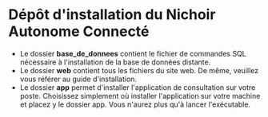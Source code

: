 Dépôt d'installation du Nichoir Autonome Connecté
==

- Le dossier **base_de_donnees** contient le fichier de commandes SQL nécessaire à l'installation de la base de données distante.
- Le dossier **web** contient tous les fichiers du site web. De même, veuillez vous référer au guide d'installation.
- Le dossier **app** permet d'installer l'application de consultation sur votre poste. Choisissez simplement où installer l'application sur votre machine et placez y le dossier app. Vous n'aurez plus qu'à lancer l'exécutable.
